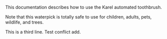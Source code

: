 This documentation describes how to use the Karel automated toothbrush.

Note that this waterpick is totally safe to use for children, adults, pets, wildlife, and trees.

This is a third line. Test conflict add.

